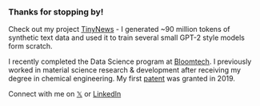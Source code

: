 ### Thanks for stopping by!

Check out my project [TinyNews](https://gregsamek.github.io/TinyNews/) - I generated ~90 million tokens of synthetic text data and used it to train several small GPT-2 style models form scratch.

I recently completed the Data Science program at [Bloomtech](https://www.bloomtech.com/). I previously worked in material science research & development after receiving my degree in chemical engineering. My first [patent](https://patents.google.com/patent/US10433700B2/) was granted in 2019.

Connect with me on [𝕏](https://x.com/GregSamek) or [LinkedIn](https://www.linkedin.com/in/gregsamek/)
